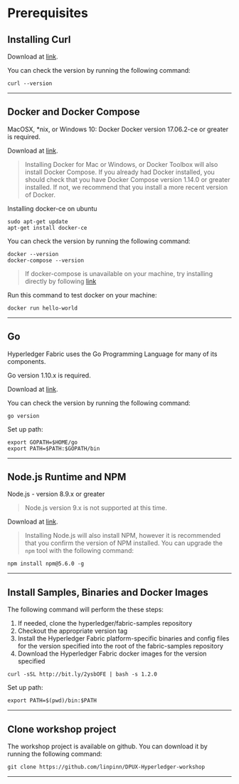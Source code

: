 # Prerequisites

## Installing Curl

Download at [link][curl-url].

You can check the version by running the following command:

```
curl --version
```
---

## Docker and Docker Compose

MacOSX, *nix, or Windows 10: Docker Docker version 17.06.2-ce or greater is required.

Download at [link][docker-url].

> Installing Docker for Mac or Windows, or Docker Toolbox will also install Docker Compose. If you already had Docker installed, you should check that you have Docker Compose version 1.14.0 or greater installed. If not, we recommend that you install a more recent version of Docker.

Installing docker-ce on ubuntu

```
sudo apt-get update
apt-get install docker-ce

```

You can check the version by running the following command:

```
docker --version
docker-compose --version
```

> If docker-compose is unavailable on your machine, try installing directly by following [link][docker-compose-url]

Run this command to test docker on your machine:

```
docker run hello-world
```

---

## Go

Hyperledger Fabric uses the Go Programming Language for many of its components.

Go version 1.10.x is required.

Download at [link][go-url].

You can check the version by running the following command:

```
go version
```

Set up path:

```
export GOPATH=$HOME/go
export PATH=$PATH:$GOPATH/bin
```

---

## Node.js Runtime and NPM

Node.js - version 8.9.x or greater

> Node.js version 9.x is not supported at this time.

Download at [link][nodejs-url].

> Installing Node.js will also install NPM, however it is recommended that you confirm the version of NPM installed. You can upgrade the `npm` tool with the following command:

```
npm install npm@5.6.0 -g
```

---

## Install Samples, Binaries and Docker Images

The following command will perform the these steps:

1. If needed, clone the hyperledger/fabric-samples repository
2. Checkout the appropriate version tag
3. Install the Hyperledger Fabric platform-specific binaries and config files for the version specified into the root of the fabric-samples repository
4. Download the Hyperledger Fabric docker images for the version specified

```
curl -sSL http://bit.ly/2ysbOFE | bash -s 1.2.0
```

Set up path:

```
export PATH=$(pwd)/bin:$PATH
```

---

## Clone workshop project

The workshop project is available on github. You can download it by running the following command:

```
git clone https://github.com/linpinn/DPUX-Hyperledger-workshop
```
---

[//]: # (These are reference links used in the body of this note and get stripped out when the markdown processor does its job. There is no need to format nicely because it shouldn't be seen. Thanks SO - http://stackoverflow.com/questions/4823468/store-comments-in-markdown-syntax)

   [curl-url]: <https://curl.haxx.se/download.html>
   [docker-url]: <https://www.docker.com/get-started>
   [go-url]: <https://golang.org/dl/>
   [nodejs-url]: <https://nodejs.org/en/download/>
   [docker-compose-url]: <https://docs.docker.com/compose/install/#install-compose>
